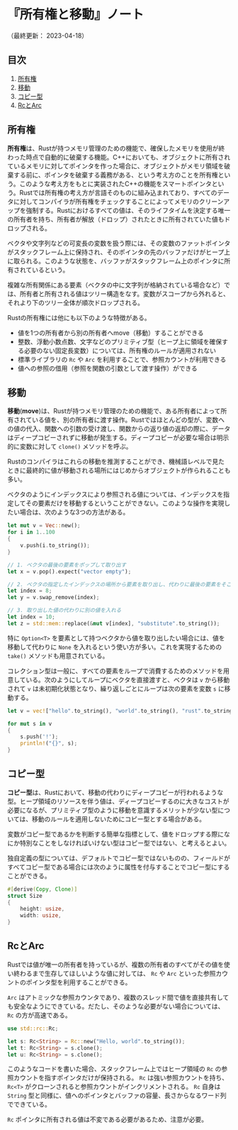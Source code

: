 # 『所有権と移動』ノート

（最終更新： 2023-04-18）


## 目次

1. [所有権](#所有権)
1. [移動](#移動)
1. [コピー型](#コピー型)
1. [RcとArc](#rcとarc)


## 所有権

**所有権**は、Rustが持つメモリ管理のための機能で、確保したメモリを使用が終わった時点で自動的に破棄する機能。C++においても、オブジェクトに所有されているメモリに対してポインタを作った場合に、オブジェクトがメモリ領域を破棄する前に、ポインタを破棄する義務がある、という考え方のことを所有権という。このような考え方をもとに実装されたC++の機能をスマートポインタという。Rustでは所有権の考え方が言語そのものに組み込まれており、すべてのデータに対してコンパイラが所有権をチェックすることによってメモリのクリーンアップを強制する。Rustにおけるすべての値は、そのライフタイムを決定する唯一の所有者を持ち、所有者が解放（ドロップ）されたときに所有されていた値もドロップされる。

ベクタや文字列などの可変長の変数を扱う際には、その変数のファットポインタがスタックフレーム上に保持され、そのポインタの先のバッファだけがヒープ上に取られる。このような状態を、バッファがスタックフレーム上のポインタに所有されているという。

複雑な所有関係にある要素（ベクタの中に文字列が格納されている場合など）では、所有者と所有される値はツリー構造をなす。変数がスコープから外れると、それより下のツリー全体が順次ドロップされる。

Rustの所有権には他にも以下のような特徴がある。

- 値を1つの所有者から別の所有者へmove（移動）することができる
- 整数、浮動小数点数、文字などのプリミティブ型（ヒープ上に領域を確保する必要のない固定長変数）については、所有権のルールが適用されない
- 標準ライブラリの `Rc` や `Arc` を利用することで、参照カウントが利用できる
- 値への参照の借用（参照を関数の引数として渡す操作）ができる


## 移動

**移動**(**move**)は、Rustが持つメモリ管理のための機能で、ある所有者によって所有されている値を、別の所有者に渡す操作。Rustではほとんどの型が、変数への値の代入、関数への引数の受け渡し、関数からの返り値の返却の際に、データはディープコピーされずに移動が発生する。ディープコピーが必要な場合は明示的に変数に対して `clone()` メソッドを呼ぶ。

Rustのコンパイラはこれらの移動を推測することができ、機械語レベルで見たときに最終的に値が移動される場所にはじめからオブジェクトが作られることも多い。

ベクタのようにインデックスにより参照される値については、インデックスを指定してその要素だけを移動するということができない。このような操作を実現したい場合は、次のような3つの方法がある。

```rust
let mut v = Vec::new();
for i in 1..100
{
    v.push(i.to_string());
}

// 1. ベクタの最後の要素をポップして取り出す
let x = v.pop().expect("vector empty");

// 2. ベクタの指定したインデックスの場所から要素を取り出し、代わりに最後の要素をそこに入れる
let index = 8;
let y = v.swap_remove(index);

// 3. 取り出した値の代わりに別の値を入れる
let index = 10;
let z = std::mem::replace(&mut v[index], "substitute".to_string());
```

特に `Option<T>` を要素として持つベクタから値を取り出したい場合には、値を移動して代わりに `None` を入れるという使い方が多い。これを実現するための `take()` メソッドも用意されている。

コレクション型は一般に、すべての要素をループで消費するためのメソッドを用意している。次のようにしてループにベクタを直接渡すと、ベクタは `v` から移動されて `v` は未初期化状態となり、繰り返しごとにループは次の要素を変数 `s` に移動する。

```rust
let v = vec!["hello".to_string(), "world".to_string(), "rust".to_string()];

for mut s in v
{
    s.push('!');
    println!("{}", s);
}
```


## コピー型

**コピー型**は、Rustにおいて、移動の代わりにディープコピーが行われるような型。ヒープ領域のリソースを伴う値は、ディープコピーするのに大きなコストが必要になるが、プリミティブ型のように移動を意識するメリットが少ない型については、移動のルールを適用しないためにコピー型とする場合がある。

変数がコピー型であるかを判断する簡単な指標として、値をドロップする際になにか特別なことをしなければいけない型はコピー型ではない、と考えるとよい。

独自定義の型については、デフォルトでコピー型ではないものの、フィールドがすべてコピー型である場合には次のように属性を付与することでコピー型にすることができる。

```rust
#[derive(Copy, Clone)]
struct Size
{
    height: usize,
    width: usize,
}
```


## RcとArc

Rustでは値が唯一の所有者を持っているが、複数の所有者のすべてがその値を使い終わるまで生存してほしいような値に対しては、 `Rc` や `Arc` といった参照カウントのポインタ型を利用することができる。

`Arc` はアトミックな参照カウンタであり、複数のスレッド間で値を直接共有しても安全なようにできている。だたし、そのような必要がない場合については、 `Rc` の方が高速である。

```rust
use std::rc::Rc;

let s: Rc<String> = Rc::new("Hello, world".to_string());
let t: Rc<String> = s.clone();
let u: Rc<String> = s.clone();
```

このようなコードを書いた場合、スタックフレーム上ではヒープ領域の `Rc` の参照カウントを指すポインタだけが保持される。 `Rc` は強い参照カウントを持ち、 `Rc<T>` がクローンされると参照カウントがインクリメントされる。 `Rc` 自身は `String` 型と同様に、値へのポインタとバッファの容量、長さからなるワード列でできている。

`Rc` ポインタに所有される値は不変である必要があるため、注意が必要。
